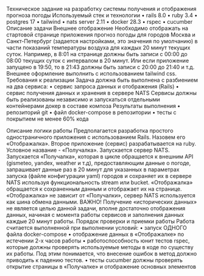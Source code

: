 Техническое задание на разработку системы получения и отображения прогноза погоды
Используемый стек и технологии
• rails 8.0
• ruby 3.4
• postgres 17
• tailwind
• nats server 2.11
• docker 28.3
• rspec
• cucumber
Описание задачи
Внешнее отображение
Необходимо отображать на стартовой странице приложения прогноз погоды для городов Москва и
Санкт-Петербург (задается настройками, это значения по умолчанию) в части показаний температуры
воздуха для каждых 20 минут текущих суток. Например, в 8:01 на странице должны быть записи с 00:00
до 08:00 текущих суток с интервалом в 20 минут. Или если приложение запущено в 19:50, то в 21:43
должны быть записи с 20:00 до 21:40 и т.д. Внешнее оформление выполнить с использованием tailwind
css.
Требования к реализации
Задача должна быть выполнена с разбиением на два сервиса:
• сервис запроса данных и отображения (Rails)
• cервис получения данных и хранения в сервере NATS
Cервисы должны быть реализованы независимо и запускаться отдельными контейнерами докер в составе
композа
Результаты выполнения
• репозиторий git
• файл docker-compose в репозитории
• тесты с покрытием не менее 60% кода

Описание логики работы
Предполагается разработка простого одностраничного приложения с использованием Rails. Назовем его
«Отображалка». Второе приложение (сервис) разрабатывается на ruby. Условное название -
«Получалка». Запускается сервер NATS. Запускается «Получалка», которая в цикле обращается к внешним
API (gismeteo, yandex, weather и т.д), предоставляющим данные о погоде, запрашивает данные раз в 20
минут для указанных в параметрах запуска (файле конфигурации yaml) городов и сохраняет их в сервере
NATS используя функциональность stream или bucket. «Отображалка» обращается к сохраненным данным и
отображает их на странице. «Отображалка» не зависит от «Получалки», сервер NATS используется как
шина обмена данными.
ВАЖНО! Получение «исторических данных» не является целью данной задачи, вполне достаточно
отображения данных, начиная с момента работы сервисов и заполнения данных каждые 20 минут работы.
Порядок проверки и приемки работы
Работа считается выполненной при выполнении условий:
• запуск ОДНОГО файла docker-compose
• отображение данных в «Отображалке» по истечении 2-х часов работы
• работоспособность юнит тестов rspec, которые должны проверять используемые методы в коде по
существу их работы.
Под этим понимается, что внесение ошибок в метод должно приводить к падению тестов.
• тесты cucumber должны проверять открытие страницы в «Получалке» и отображение основных
элементов
